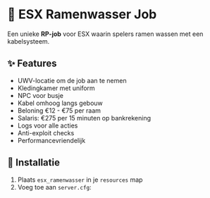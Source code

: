 # 🚿 ESX Ramenwasser Job

Een unieke **RP-job** voor ESX waarin spelers ramen wassen met een kabelsysteem.

## ✨ Features
- UWV-locatie om de job aan te nemen
- Kledingkamer met uniform
- NPC voor busje
- Kabel omhoog langs gebouw
- Beloning €12 - €75 per raam
- Salaris: €275 per 15 minuten op bankrekening
- Logs voor alle acties
- Anti-exploit checks
- Performancevriendelijk

## 📂 Installatie
1. Plaats `esx_ramenwasser` in je `resources` map
2. Voeg toe aan `server.cfg`:

